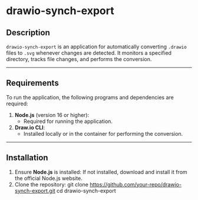 # drawio-synch-export

## Description
`drawio-synch-export` is an application for automatically converting `.drawio` files to `.svg` whenever changes are detected. It monitors a specified directory, tracks file changes, and performs the conversion.

---

## Requirements
To run the application, the following programs and dependencies are required:
1. **Node.js** (version 16 or higher):
   - Required for running the application.
3. **Draw.io CLI**:
   - Installed locally or in the container for performing the conversion.


---

## Installation
1. Ensure **Node.js** is installed:
 If not installed, download and install it from the official Node.js website.
2. Clone the repository:
git clone https://github.com/your-repo/drawio-synch-export.git
cd drawio-synch-export